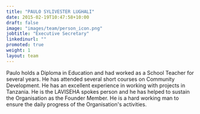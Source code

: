 ```yaml
---
title: "PAULO SYLIVESTER LUGHALI"
date: 2015-02-19T10:47:58+10:00
draft: false
image: "images/team/person_icon.png"
jobtitle: "Executive Secretary"
linkedinurl: ""
promoted: true
weight: 1
layout: team
---
```


Paulo holds a Diploma in Education and had worked as a School Teacher for several years. He has attended several short courses on Community Development. He has an excellent experience in working with projects in Tanzania. He is the LAVISEHA spokes person and he has helped to sustain the Organisation as the Founder Member. He is a hard working man to ensure the daily progress of the Organisation's activities.
